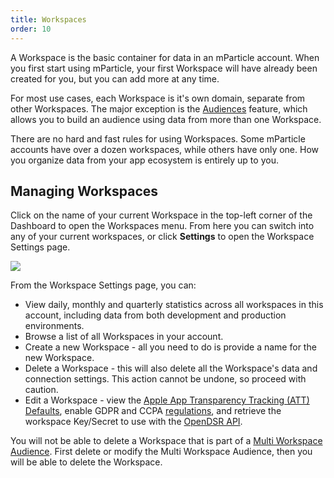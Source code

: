 ```yaml
---
title: Workspaces
order: 10
---
```


A Workspace is the basic container for data in an mParticle account.  When you first start using mParticle, your first Workspace will have already been created for you, but you can add more at any time.

For most use cases, each Workspace is it's own domain, separate from other Workspaces. The major exception is the [Audiences](/platform-guide/audiences/) feature, which allows you to build an audience using data from more than one Workspace.

There are no hard and fast rules for using Workspaces. Some mParticle accounts have over a dozen workspaces, while others have only one. How you organize data from your app ecosystem is entirely up to you.

## Managing Workspaces

Click on the name of your current Workspace in the top-left corner of the Dashboard to open the Workspaces menu. From here you can switch into any of your current workspaces, or click **Settings** to open the Workspace Settings page.

![](/images/Platform-Update-Workspace-Settings-042019.png)

From the Workspace Settings page, you can:

* View daily, monthly and quarterly statistics across all workspaces in this account, including data from both development and production environments.
* Browse a list of all Workspaces in your account.
* Create a new Workspace - all you need to do is provide a name for the new Workspace.
* Delete a Workspace - this will also delete all the Workspace's data and connection settings. This action cannot be undone, so proceed with caution.
* Edit a Workspace - view the [Apple App Transparency Tracking (ATT) Defaults](/developers/sdk/ios/ios14/), enable GDPR and CCPA [regulations](/guides/data-privacy-controls/), and retrieve the workspace Key/Secret to use with the [OpenDSR API](/developers/dsr-api).

<aside>
	You will not be able to delete a Workspace that is part of a <a href="/platform-guide/audiences#create-audience">Multi Workspace Audience</a>. First delete or modify the Multi Workspace Audience, then you will be able to delete the Workspace.
</aside>
